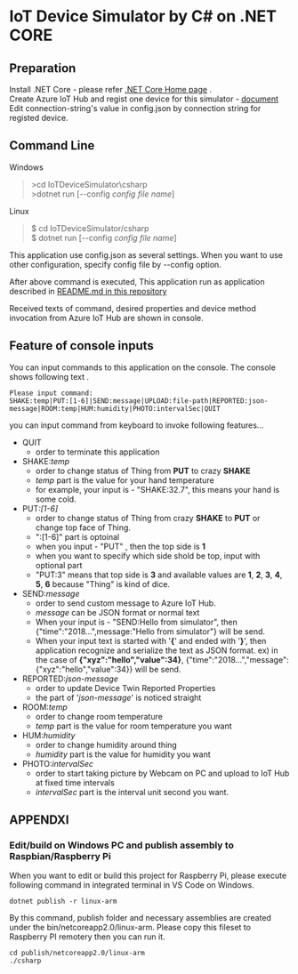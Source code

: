 # IoT Device Simulator by C# on .NET CORE 
## Preparation 
Install .NET Core - please refer [.NET Core Home page](https://www.microsoft.com/net/learn/get-started/windows) .  
Create Azure IoT Hub and regist one device for this simulator - [document](https://docs.microsoft.com/azure/iot-hub/quickstart-send-telemetry-dotnet#create-an-iot-hub) 
Edit connection-string's value in config.json by connection string for registed device. 

## Command Line 
Windows 
> \>cd IoTDeviceSimulator\csharp  
> \>dotnet run [--config <i>config file name</i>]  

Linux  
> $ cd IoTDeviceSimulator/csharp  
> $ dotnet run [--config <i>config file name</i>]  

This application use config.json as several settings. When you want to use other configuration, specify config file by --config option. 

After above command is executed, This application run as application described in [README.md in this repository](../README.md)

Received texts of command, desired properties and device method invocation from Azure IoT Hub are shown in console. 

## Feature of console inputs  
You can input commands to this application on the console. 
The console shows following text .
```shell
Please input command:
SHAKE:temp|PUT:[1-6]|SEND:message|UPLOAD:file-path|REPORTED:json-message|ROOM:temp|HUM:humidity|PHOTO:intervalSec|QUIT
```

you can input command from keyboard to invoke following features... 
- QUIT
    - order to terminate this application
- SHAKE:<i>temp</i>
    - order to change status of Thing from <b>PUT</b> to crazy <b>SHAKE</b>
    - <i>temp</i> part is the value for your hand temperature 
    - for example, your input is - "SHAKE:32.7", this means your hand is some cold. 
- PUT<i>:[1-6]</i>
    - order to change status of Thing from crazy <b>SHAKE</b> to <b>PUT</b> or change top face of Thing. 
    - ":[1-6]" part is optoinal
    - when you input - "PUT" , then the top side is <b>1</b>
    - when you want to specify which side shold be top, input with optional part 
    - "PUT:3" means that top side is <b>3</b> and available values are <b>1</b>, <b>2</b>, <b>3</b>, <b>4</b>, <b>5</b>, <b>6</b> because "Thing" is kind of dice. 
- SEND:<i>message</i>
    - order to send custom message to Azure IoT Hub.
    - <i>message</i> can be JSON format or normal text
    - When your input is - "SEND:Hello from simulator", then {"time":"2018...",message:"Hello from simulator"} will be send.
    - When your input text is started with '<b>{</b>' and ended with '<b>}</b>', then application recognize and serialize the text as JSON format. ex) in the case of <b>{"xyz":"hello","value":34}</b>, {"time":"2018...","message":{"xyz":"hello","value":34}} will be send.
- REPORTED:<i>json-message</i>
    - order to update Device Twin Reported Properties
    - the part of '<i>json-message</i>' is noticed straight
- ROOM:<i>temp</i>
    - order to change room temperature
    - <i>temp</i> part is the value for room temperature you want
- HUM:<i>humidity</i> 
    - order to change humidity around thing
    - <i>humidity</i> part is the value for humidity you want
- PHOTO:<i>intervalSec</i>
    - order to start taking picture by Webcam on PC and upload to IoT Hub at fixed time intervals
    - <i>intervalSec</i> part is the interval unit second you want.


## APPENDXI 
### Edit/build on Windows PC and publish assembly to Raspbian/Raspberry Pi 
When you want to edit or build this project for Raspberry Pi, please execute following command in integrated terminal in VS Code on Windows. 
```shell
dotnet publish -r linux-arm
```
By this command, publish folder and necessary assemblies are created under the bin/netcoreapp2.0/linux-arm. Please copy this fileset to Raspberry PI remotery then you can run it. 
```shell
cd publish/netcoreapp2.0/linux-arm
./csharp
```

